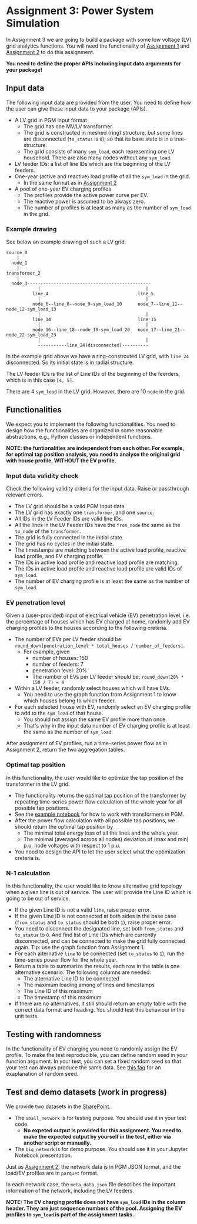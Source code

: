 # Assignment 3: Power System Simulation

In Assignment 3 we are going to build a package with some low voltage (LV)
grid analytics functions.
You will need the functionality of [Assignment 1](../assignment_1/README.md) and 
[Assignment 2](../assignment_2/README.md) to do this assignment.

**You need to define the proper APIs including input data arguments for your package!**

## Input data

The following input data are provided from the user.
You need to define how the user can give these input data to your package (APIs).

* A LV grid in PGM input format
  * The grid has one MV/LV transformer.
  * The grid is constructed in meshed (ring) structure, but some lines are disconnected (`to_status` is `0`), so that its base state is in a tree-structure.
  * The grid consists of many `sym_load`, each representing one LV household. There are also many nodes without any `sym_load`.
* LV feeder IDs: a list of line IDs which are the beginning of the LV feeders.
* One-year (active and reactive) load profile of all the `sym_load` in the grid.
  * In the same format as in [Assignment 2](../assignment_2/README.md#input-data)
* A pool of one-year EV charging profiles
  * The profiles provide the active power curve per EV.
  * The reactive power is assumed to be always zero.
  * The number of profiles is at least as many as the number of `sym_load` in the grid.

### Example drawing

See below an example drawing of such a LV grid.

```
source_0
    |
  node_1 
    |
transformer_2
    |
  node_3-----------------------------------------------
            |                                        |
          line_4                                  line_5
            |                                        |
          node_6--line_8--node_9-sym_load_10      node_7--line_11--node_12-sym_load_13
            |                                        |
          line_14                                 line_15
            |                                        |
          node_16--line_18--node_19-sym_load_20   node_17--line_21--node_22-sym_load_23
            |                                        |
            -----------line_24(disconnected)----------                           
```

In the example grid above we have a ring-constrcuted LV grid,
with `line_24` disconnected.
So its initial state is in radial structure.

The LV feeder IDs is the list of Line IDs of the beginning of the feerders, which is in this case `[4, 5]`.

There are 4 `sym_load` in the LV grid. However, there are 10 `node` in the grid.

## Functionalities

We expect you to implement the following functionalities.
You need to design how the functionalities are organized in some reasonable abstractions,
e.g., Python classes or independent functions.

**NOTE: the funtionalities are independent from each other. For example, for optimal tap position analysis, you need to analyse the original grid with house profile, WITHOUT the EV profile.**

### Input data validity check

Check the following validity criteria for the input data. 
Raise or passthrough relevant errors.

* The LV grid should be a valid PGM input data.
* The LV grid has exactly one `transformer`, and one `source`.
* All IDs in the LV Feeder IDs are valid line IDs.
* All the lines in the LV Feeder IDs have the `from_node` the same as the `to_node` of the `transformer`.
* The grid is fully connected in the initial state.
* The grid has no cycles in the initial state.
* The timestamps are matching between the active load profile, reactive load profile, and EV charging profile.
* The IDs in active load profile and reactive load profile are matching.
* The IDs in active load profile and reactive load profile are valid IDs of `sym_load`.
* The number of EV charging profile is at least the same as the number of `sym_load`.

### EV penetration level

Given a (user-provided) input of electrical vehicle (EV) penetration level,
i.e. the percentage of houses which has EV charged at home,
randomly add EV charging profiles to the houses according to the following creteria.

* The number of EVs per LV feeder should be `round_down[penetration_level * total_houses / number_of_feeders]`.
  * For example, given
    * number of houses: 150
    * number of feeders: 7
    * penetration level: 20%
    * The number of EVs per LV feeder should be: `round_down(20% * 150 / 7) = 4`
* Within a LV feeder, randomly select houses which will have EVs.
  *  You need to use the graph function from Assignment 1 to know which houses belong to which feeder.
* For each selected house with EV, randomly select an EV charging profile to add to the `sym_load` of that house.
  * You should not assign the same EV profile more than once. 
  * That's why in the input data number of EV charging profile is at least the same as the number of `sym_load`.

After assignment of EV profiles, run a time-series power flow as in Assignment 2, return the two aggregation tables.

### Optimal tap position 

In this functionality, the user would like to optimize the tap position of the transformer in the LV grid.

* The functionality returns the optimal tap position of the transformer by repeating time-series power flow calculation of the whole year for all possible tap positions.
* See the [example notebook](https://power-grid-model.readthedocs.io/en/stable/examples/Transformer%20Examples.html) for how to work with transformers in PGM.
* After the power flow calculation with all possible tap positions, we should return the optimal tap position by
  * The minimal total energy loss of all the lines and the whole year.
  * The minimal (averaged acroos all nodes) deviation of (max and min) p.u. node voltages with respect to 1 p.u.
* You need to design the API to let the user select what the optimization creteria is.

### N-1 calculation

In this functionality, the user would like to know alternative grid topology when a given line is out of service.
The user will provide the Line ID which is going to be out of service.

* If the given Line ID is not a valid `line`, raise proper error.
* If the given Line ID is not connected at both sides in the base case (`from_status` and `to_status` should be both `1`), raise proper error.
* You need to disconnect the designated line, set both `from_status` and `to_status` to `0`. And find list of Line IDs which are currently disconnected, and can be connected to make the grid fully connected again. Tip: use the graph function from Assignment 1.
* For each alternative `line` to be connected (set `to_status` to `1`), run the time-series power flow for the whole year.
* Return a table to summarize the results, each row in the table is one alternative scenario. The following columns are needed:
  * The alternative Line ID to be connected
  * The maximum loading among of lines and timestamps
  * The Line ID of this maximum
  * The timestamp of this maximum
* If there are no alternatives, it still should return an empty table with the correct data format and heading. You should test this behaviour in the unit tests.

## Testing with randomness

In the functionality of EV charging you need to randomly assign the EV profile.
To make the test reproducible, you can define random seed in your function argument.
In your test, you can set a fixed random seed so that your test can always produce the same data.
See [this faq](https://stackoverflow.com/questions/21494489/what-does-numpy-random-seed0-do) for an exaplanation of random seed.

## Test and demo datasets (work in progress)

We provide two datasets in the [SharePoint](https://tuenl.sharepoint.com/:f:/s/5XWG0-PowerSystemCalculationandSimualtion/Ejs9LjM7lulOtVgqstXVh7UBc4ifbYb1WQ5s2q_G0zXq3g?e=fGt80Y).

* The `small_network` is for testing purpose. You should use it in your test code.
  * **No expeted output is provided for this assignment. You need to make the expected output by yourself in the test, either via another script or manually.**
* The `big_network` is for demo purpose. You should use it in your Jupyter Notebook presentation.

Just as [Assignment 2](../assignment_2/README.md#test-datasets), the network data is in PGM JSON format, and the load/EV profiles are in `parquet` format.

In each network case, the `meta_data.json` file describes the important information of the network, including the LV feeders.

**NOTE: The EV charging profile does not have `sym_load` IDs in the column header. They are just sequence numbers of the pool. Assigning the EV profiles to `sym_load` is part of the assignment tasks.**
